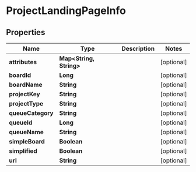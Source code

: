 

# ProjectLandingPageInfo


## Properties

| Name | Type | Description | Notes |
|------------ | ------------- | ------------- | -------------|
|**attributes** | **Map&lt;String, String&gt;** |  |  [optional] |
|**boardId** | **Long** |  |  [optional] |
|**boardName** | **String** |  |  [optional] |
|**projectKey** | **String** |  |  [optional] |
|**projectType** | **String** |  |  [optional] |
|**queueCategory** | **String** |  |  [optional] |
|**queueId** | **Long** |  |  [optional] |
|**queueName** | **String** |  |  [optional] |
|**simpleBoard** | **Boolean** |  |  [optional] |
|**simplified** | **Boolean** |  |  [optional] |
|**url** | **String** |  |  [optional] |



